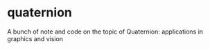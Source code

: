 # quaternion
A bunch of note and code on the topic of Quaternion: applications in graphics and vision 
